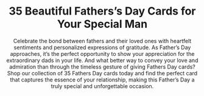 ---
layout: post
title: 35 Beautiful Fathers’s Day Cards for Your Special Man
subtitle: Celebrate the bond between fathers and their loved ones with heartfelt sentiments and personalized expressions of gratitude. As Father’s Day approaches, it’s the perfect opportunity to show your appreciation for the extraordinary dads in your life. And what better way to convey your love and admiration than through the timeless gesture of giving Fathers Day cards? Shop our collection of 35 Fathers Day cards today and find the perfect card that captures the essence of your relationship, making this Father’s Day a truly special and unforgettable occasion.
header-img: "img/post/2023/09/copied/father-day-cards.jpg"
header-style: text
permalink: "/fathers-day-cards/"
catalog: true
tags:
  - Recipients 
  - Men
---    